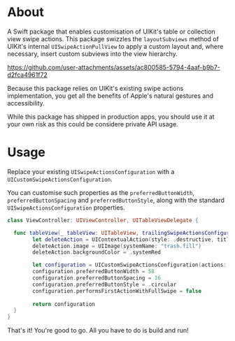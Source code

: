 # About

A Swift package that enables customisation of UIKit's table or collection view swipe actions. This package swizzles the `layoutSubviews` method of  UIKit's internal `UISwipeActionPullView` to apply a custom layout and, where necessary, insert custom subviews into the view hierarchy.

https://github.com/user-attachments/assets/ac800585-5794-4aaf-b9b7-d2fca4961f72

Because this package relies on UIKit's existing swipe actions implementation, you get all the benefits of Apple's natural gestures and accessibility.

While this package has shipped in production apps, you should use it at your own risk as this could be considere private API usage.

# Usage

Replace your existing `UISwipeActionsConfiguration` with a `UICustomSwipeActionsConfiguration`.
  
You can customise such properties as the `preferredButtonWidth`, `preferredButtonSpacing` and `preferredButtonStyle`, along with the standard `UISwipeActionsConfiguration` properties.
   
```swift
class ViewController: UIViewController, UITableViewDelegate {

  func tableView(_ tableView: UITableView, trailingSwipeActionsConfigurationForRowAt indexPath: IndexPath) -> UISwipeActionsConfiguration? {
        let deleteAction = UIContextualAction(style: .destructive, title: "Delete") { ... }
        deleteAction.image = UIImage(systemName: "trash.fill")
        deleteAction.backgroundColor = .systemRed

        let configuration = UICustomSwipeActionsConfiguration(actions: actions)
        configuration.preferredButtonWidth = 58
        configuration.preferredButtonSpacing = 16
        configuration.preferredButtonStyle = .circular
        configuration.performsFirstActionWithFullSwipe = false
        
        return configuration
  }
}
```

That's it! You're good to go. All you have to do is build and run!
